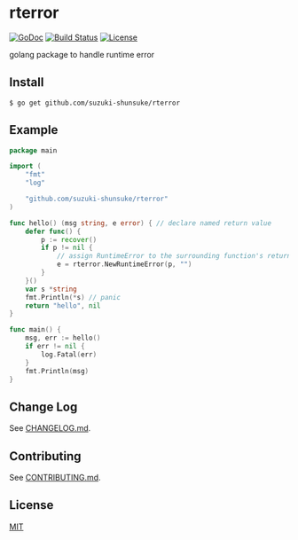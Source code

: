 # rterror

[![GoDoc](http://img.shields.io/badge/go-documentation-blue.svg?style=flat-square)](http://godoc.org/github.com/suzuki-shunsuke/rterror)
[![Build Status](https://travis-ci.org/suzuki-shunsuke/rterror.svg?branch=master)](https://travis-ci.org/suzuki-shunsuke/rterror)
[![License](http://img.shields.io/badge/license-mit-blue.svg?style=flat-square)](https://raw.githubusercontent.com/suzuki-shunsuke/rterror/master/LICENSE)

golang package to handle runtime error

## Install

```
$ go get github.com/suzuki-shunsuke/rterror
```

## Example

```go
package main

import (
	"fmt"
	"log"

	"github.com/suzuki-shunsuke/rterror"
)

func hello() (msg string, e error) { // declare named return value
	defer func() {
		p := recover()
		if p != nil {
			// assign RuntimeError to the surrounding function's return value
			e = rterror.NewRuntimeError(p, "")
		}
	}()
	var s *string
	fmt.Println(*s) // panic
	return "hello", nil
}

func main() {
	msg, err := hello()
	if err != nil {
		log.Fatal(err)
	}
	fmt.Println(msg)
}
```

## Change Log

See [CHANGELOG.md](CHANGELOG.md).

## Contributing

See [CONTRIBUTING.md](CONTRIBUTING.md).

## License

[MIT](LICENSE)
